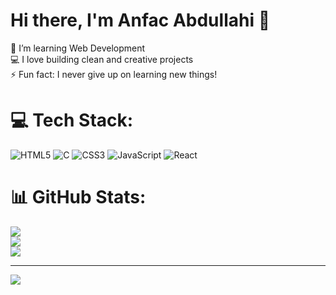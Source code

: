 # Hi there, I'm Anfac Abdullahi 👋
🌱 I’m learning Web Development  
💻 I love building clean and creative projects  
⚡ Fun fact: I never give up on learning new things!

# 💻 Tech Stack:
![HTML5](https://img.shields.io/badge/html5-%23E34F26.svg?style=for-the-badge&logo=html5&logoColor=white) ![C](https://img.shields.io/badge/c-%2300599C.svg?style=for-the-badge&logo=c&logoColor=white) ![CSS3](https://img.shields.io/badge/css3-%231572B6.svg?style=for-the-badge&logo=css3&logoColor=white) ![JavaScript](https://img.shields.io/badge/javascript-%23323330.svg?style=for-the-badge&logo=javascript&logoColor=%23F7DF1E) ![React](https://img.shields.io/badge/react-%2320232a.svg?style=for-the-badge&logo=react&logoColor=%2361DAFB)
# 📊 GitHub Stats:
![](https://github-readme-stats.vercel.app/api?username=AnfacTech&theme=dark&hide_border=false&include_all_commits=false&count_private=false)<br/>
![](https://nirzak-streak-stats.vercel.app/?user=AnfacTech&theme=dark&hide_border=false)<br/>
![](https://github-readme-stats.vercel.app/api/top-langs/?username=AnfacTech&theme=dark&hide_border=false&include_all_commits=false&count_private=false&layout=compact)

---
[![](https://visitcount.itsvg.in/api?id=AnfacTech&icon=0&color=0)](https://visitcount.itsvg.in)

<!-- Proudly created with GPRM ( https://gprm.itsvg.in ) -->
